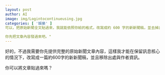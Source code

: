 ```yaml
---
layout: post
author: AI
image: img/Logintocontinueusing.jpg
categories: [ '娛樂' ]
可以，把原始新聞全文貼過來，我就能依照你給的格式，改寫成約 600 字的新新聞稿，並去掉出處與作者資訊，然後直接回傳你要求的資料字串。  

你先把文章內容發過來吧。"
---
```

好的，不過我需要你先提供完整的原始新聞文章內容，這樣我才能在保留訊息核心的情況下，改寫成一篇約600字的新新聞稿，並且移除出處與作者資訊。  

你可以將文章貼過來嗎？